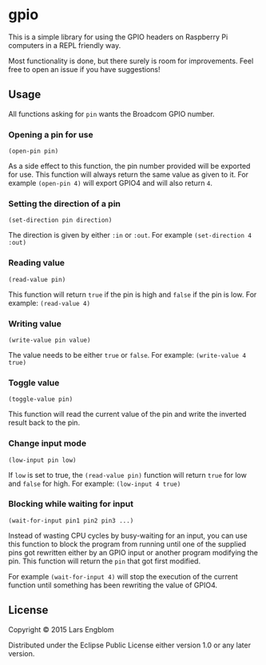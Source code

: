 # gpio

This is a simple library for using the GPIO headers on Raspberry Pi computers in a REPL friendly way.

Most functionality is done, but there surely is room for improvements. Feel free to open an issue if you have suggestions!

## Usage

All functions asking for `pin` wants the Broadcom GPIO number.

### Opening a pin for use

````
(open-pin pin)
````

As a side effect to this function, the pin number provided will be exported for use. This function will always return the same value as given to it. For example `(open-pin 4)` will export GPIO4 and will also return `4`.

### Setting the direction of a pin

````
(set-direction pin direction)
````

The direction is given by either `:in` or `:out`. For example `(set-direction 4 :out)`

### Reading value

````
(read-value pin)
````

This function will return `true` if the pin is high and `false` if the pin is low. For example: `(read-value 4)`

### Writing value

````
(write-value pin value)
````

The value needs to be either `true` or `false`. For example: `(write-value 4 true)`

### Toggle value

````
(toggle-value pin)
````

This function will read the current value of the pin and write the inverted result back to the pin.

### Change input mode

````
(low-input pin low)
````

If `low` is set to true, the `(read-value pin)` function will return `true` for low and `false` for high.
For example: `(low-input 4 true)`

### Blocking while waiting for input

````
(wait-for-input pin1 pin2 pin3 ...)
````

Instead of wasting CPU cycles by busy-waiting for an input, you can use this function to block the program from running until one of the supplied pins got rewritten either by an GPIO input or another program modifying the pin. This function will return the `pin` that got first modified.

For example `(wait-for-input 4)` will stop the execution of the current function until something has been rewriting the value of GPIO4.

## License

Copyright © 2015 Lars Engblom

Distributed under the Eclipse Public License either version 1.0 or any later version.
